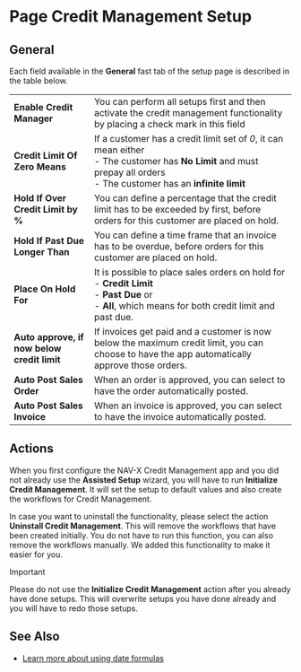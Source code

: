 # Page Credit Management Setup

## General

Each field available in the **General** fast tab of the setup page is described in the table below.

|                                             | |
|---------------------------------------------|-|
| **Enable Credit Manager**                   | You can perform all setups first and then activate the credit management functionality by placing a check mark in this field |
| **Credit Limit Of Zero Means**              | If a customer has a credit limit set of *0*, it can mean either<br>- The customer has **No Limit** and must prepay all orders<br>- The customer has an **infinite limit** |
| **Hold If Over Credit Limit by %**          | You can define a percentage that the credit limit has to be exceeded by first, before orders for this customer are placed on hold. |
| **Hold If Past Due Longer Than**            | You can define a time frame that an invoice has to be overdue, before orders for this customer are placed on hold. |
| **Place On Hold For**                       | It is possible to place sales orders on hold for<br>- **Credit Limit**<br>- **Past Due** or<br>- **All**, which means for both credit limit and past due. |
| **Auto approve, if now below credit limit** | If invoices get paid and a customer is now below the maximum credit limit, you can choose to have the app automatically approve those orders. |
| **Auto Post Sales Order**                   | When an order is approved, you can select to have the order automatically posted. |
| **Auto Post Sales Invoice**                 | When an invoice is approved, you can select to have the invoice automatically posted. |

## Actions

When you first configure the NAV-X Credit Management app and you did not already use the **Assisted Setup** wizard, you will have to run **Initialize Credit Management**. It will set the setup to default values and also create the workflows for Credit Management.

In case you want to uninstall the functionality, please select the action **Uninstall Credit Management**. This will remove the workflows that have been created initially. You do not have to run this function, you can also remove the workflows manually. We added this functionality to make it easier for you.

> [!IMPORTANT]
> Please do not use the **Initialize Credit Management** action after you already have done setups. This will overwrite setups you have done already and you will have to redo those setups.

## See Also

- [Learn more about using date formulas](https://docs.microsoft.com/en-us/dynamics365/business-central/ui-enter-date-ranges#using-date-formulas)

